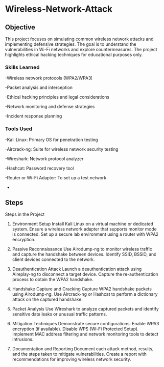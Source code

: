 # Wireless-Network-Attack

## Objective
This project focuses on simulating common wireless network attacks and implementing defensive strategies. The goal is to understand the vulnerabilities in Wi-Fi networks and explore countermeasures. The project highlights ethical hacking techniques for educational purposes only.


### Skills Learned

-Wireless network protocols (WPA2/WPA3)

-Packet analysis and interception

-Ethical hacking principles and legal considerations

-Network monitoring and defense strategies

-Incident response planning

### Tools Used

-Kali Linux: Primary OS for penetration testing

-Aircrack-ng: Suite for wireless network security testing

-Wireshark: Network protocol analyzer


-Hashcat: Password recovery tool

-Router or Wi-Fi Adapter: To set up a test network

- 

## Steps
Steps in the Project

1. Environment Setup
Install Kali Linux on a virtual machine or dedicated system.
Ensure a wireless network adapter that supports monitor mode is connected.
Set up a secure lab environment using a router with WPA2 encryption.

2. Passive Reconnaissance
Use Airodump-ng to monitor wireless traffic and capture the handshake between devices.
Identify SSID, BSSID, and client devices connected to the network.

3. Deauthentication Attack
Launch a deauthentication attack using Aireplay-ng to disconnect a target device.
Capture the re-authentication process to obtain the WPA2 handshake.

4. Handshake Capture and Cracking
Capture WPA2 handshake packets using Airodump-ng.
Use Aircrack-ng or Hashcat to perform a dictionary attack on the captured handshake.

5. Packet Analysis
Use Wireshark to analyze captured packets and identify sensitive data leaks or unusual traffic patterns.

6. Mitigation Techniques
Demonstrate secure configurations:
Enable WPA3 encryption (if available).
Disable WPS (Wi-Fi Protected Setup).
Implement MAC address filtering and network monitoring tools to detect intrusions.

7. Documentation and Reporting
Document each attack method, results, and the steps taken to mitigate vulnerabilities.
Create a report with recommendations for improving wireless network security.


